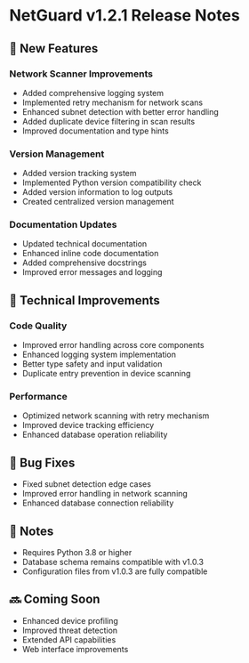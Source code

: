 # NetGuard v1.2.1 Release Notes

## 🚀 New Features

### Network Scanner Improvements
- Added comprehensive logging system
- Implemented retry mechanism for network scans
- Enhanced subnet detection with better error handling
- Added duplicate device filtering in scan results
- Improved documentation and type hints

### Version Management
- Added version tracking system
- Implemented Python version compatibility check
- Added version information to log outputs
- Created centralized version management

### Documentation Updates
- Updated technical documentation
- Enhanced inline code documentation
- Added comprehensive docstrings
- Improved error messages and logging

## 🔧 Technical Improvements

### Code Quality
- Improved error handling across core components
- Enhanced logging system implementation
- Better type safety and input validation
- Duplicate entry prevention in device scanning

### Performance
- Optimized network scanning with retry mechanism
- Improved device tracking efficiency
- Enhanced database operation reliability

## 🐛 Bug Fixes
- Fixed subnet detection edge cases
- Improved error handling in network scanning
- Enhanced database connection reliability

## 📝 Notes
- Requires Python 3.8 or higher
- Database schema remains compatible with v1.0.3
- Configuration files from v1.0.3 are fully compatible

## 🔜 Coming Soon
- Enhanced device profiling
- Improved threat detection
- Extended API capabilities
- Web interface improvements
